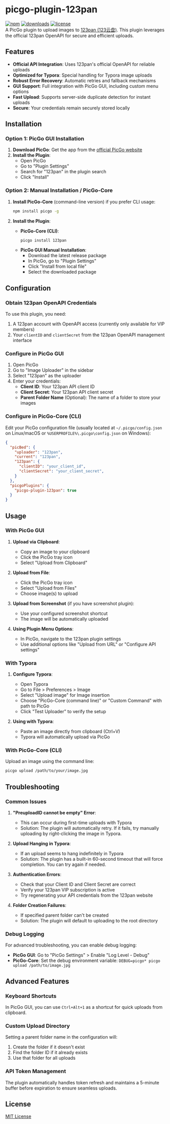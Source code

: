# picgo-plugin-123pan

[![npm](https://img.shields.io/npm/v/picgo-plugin-123pan.svg?style=flat-square)](https://www.npmjs.com/package/picgo-plugin-123pan)
[![downloads](https://img.shields.io/npm/dt/picgo-plugin-123pan.svg?style=flat-square)](https://www.npmjs.com/package/picgo-plugin-123pan)
[![license](https://img.shields.io/npm/l/picgo-plugin-123pan.svg?style=flat-square)](https://github.com/your-github-username/picgo-plugin-123pan/blob/master/LICENSE)  
A PicGo plugin to upload images to [123pan (123云盘)](https://www.123pan.com/). This plugin leverages the official 123pan OpenAPI for secure and efficient uploads.

## Features

- **Official API Integration**: Uses 123pan's official OpenAPI for reliable uploads
- **Optimized for Typora**: Special handling for Typora image uploads
- **Robust Error Recovery**: Automatic retries and fallback mechanisms
- **GUI Support**: Full integration with PicGo GUI, including custom menu options
- **Fast Upload**: Supports server-side duplicate detection for instant uploads
- **Secure**: Your credentials remain securely stored locally

## Installation

### Option 1: PicGo GUI Installation

1. **Download PicGo**: Get the app from the [official PicGo website](https://molunerfinn.com/PicGo/)
2. **Install the Plugin**: 
   - Open PicGo
   - Go to "Plugin Settings"
   - Search for "123pan" in the plugin search
   - Click "Install"

### Option 2: Manual Installation / PicGo-Core

1. **Install PicGo-Core** (command-line version) if you prefer CLI usage:
   ```bash
   npm install picgo -g
   ```

2. **Install the Plugin**:
   - **PicGo-Core (CLI)**:
     ```bash
     picgo install 123pan
     ```
   - **PicGo GUI Manual Installation**:
     - Download the latest release package
     - In PicGo, go to "Plugin Settings"
     - Click "Install from local file"
     - Select the downloaded package

## Configuration

### Obtain 123pan OpenAPI Credentials

To use this plugin, you need:
1. A 123pan account with OpenAPI access (currently only available for VIP members)
2. Your `clientID` and `clientSecret` from the 123pan OpenAPI management interface

### Configure in PicGo GUI

1. Open PicGo
2. Go to "Image Uploader" in the sidebar
3. Select "123pan" as the uploader
4. Enter your credentials:
   - **Client ID**: Your 123pan API client ID
   - **Client Secret**: Your 123pan API client secret
   - **Parent Folder Name** (Optional): The name of a folder to store your images

### Configure in PicGo-Core (CLI)

Edit your PicGo configuration file (usually located at `~/.picgo/config.json` on Linux/macOS or `%USERPROFILE%\.picgo\config.json` on Windows):

```json
{
  "picBed": {
    "uploader": "123pan",
    "current": "123pan",
    "123pan": {
      "clientID": "your_client_id",
      "clientSecret": "your_client_secret",
    }
  },
  "picgoPlugins": {
    "picgo-plugin-123pan": true
  }
}
```

## Usage

### With PicGo GUI

1. **Upload via Clipboard**:
   - Copy an image to your clipboard
   - Click the PicGo tray icon
   - Select "Upload from Clipboard"

2. **Upload from File**:
   - Click the PicGo tray icon
   - Select "Upload from Files"
   - Choose image(s) to upload

3. **Upload from Screenshot** (if you have screenshot plugin):
   - Use your configured screenshot shortcut
   - The image will be automatically uploaded

4. **Using Plugin Menu Options**:
   - In PicGo, navigate to the 123pan plugin settings
   - Use additional options like "Upload from URL" or "Configure API settings"

### With Typora

1. **Configure Typora**:
   - Open Typora
   - Go to File > Preferences > Image
   - Select "Upload image" for Image insertion
   - Choose "PicGo-Core (command line)" or "Custom Command" with path to PicGo
   - Click "Test Uploader" to verify the setup

2. **Using with Typora**:
   - Paste an image directly from clipboard (Ctrl+V)
   - Typora will automatically upload via PicGo

### With PicGo-Core (CLI)

Upload an image using the command line:

```bash
picgo upload /path/to/your/image.jpg
```

## Troubleshooting

### Common Issues

1. **"PreuploadID cannot be empty" Error**:
   - This can occur during first-time uploads with Typora
   - Solution: The plugin will automatically retry. If it fails, try manually uploading by right-clicking the image in Typora.

2. **Upload Hanging in Typora**:
   - If an upload seems to hang indefinitely in Typora
   - Solution: The plugin has a built-in 60-second timeout that will force completion. You can try again if needed.

3. **Authentication Errors**:
   - Check that your Client ID and Client Secret are correct
   - Verify your 123pan VIP subscription is active
   - Try regenerating your API credentials from the 123pan website

4. **Folder Creation Failures**:
   - If specified parent folder can't be created
   - Solution: The plugin will default to uploading to the root directory

### Debug Logging

For advanced troubleshooting, you can enable debug logging:

- **PicGo GUI**: Go to "PicGo Settings" > Enable "Log Level - Debug"
- **PicGo-Core**: Set the debug environment variable: `DEBUG=picgo* picgo upload /path/to/image.jpg`

## Advanced Features

### Keyboard Shortcuts

In PicGo GUI, you can use `Ctrl+Alt+1` as a shortcut for quick uploads from clipboard.

### Custom Upload Directory

Setting a parent folder name in the configuration will:
1. Create the folder if it doesn't exist
2. Find the folder ID if it already exists
3. Use that folder for all uploads

### API Token Management

The plugin automatically handles token refresh and maintains a 5-minute buffer before expiration to ensure seamless uploads.

## License

[MIT License](LICENSE)